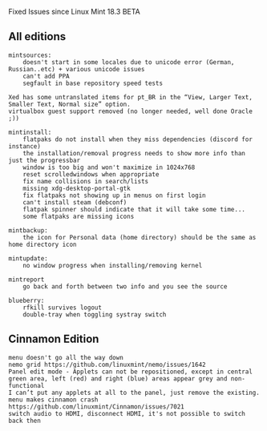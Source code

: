 Fixed Issues since Linux Mint 18.3 BETA

All editions
------------

    mintsources:
        doesn't start in some locales due to unicode error (German, Russian..etc) + various unicode issues
        can't add PPA
        segfault in base repository speed tests

    Xed has some untranslated items for pt_BR in the “View, Larger Text, Smaller Text, Normal size” option.
    virtualbox guest support removed (no longer needed, well done Oracle ;))

    mintinstall:
        flatpaks do not install when they miss dependencies (discord for instance)
        the installation/removal progress needs to show more info than just the progressbar
        window is too big and won't maximize in 1024x768
        reset scrolledwindows when appropriate
        fix name collisions in search/lists
        missing xdg-desktop-portal-gtk
        fix flatpaks not showing up in menus on first login
        can't install steam (debconf)
        flatpak spinner should indicate that it will take some time...
        some flatpaks are missing icons

    mintbackup:
        the icon for Personal data (home directory) should be the same as home directory icon

    mintupdate:
        no window progress when installing/removing kernel

    mintreport
        go back and forth between two info and you see the source

    blueberry:
        rfkill survives logout
        double-tray when toggling systray switch

Cinnamon Edition
----------------
    menu doesn't go all the way down
    nemo grid https://github.com/linuxmint/nemo/issues/1642
    Panel edit mode - Applets can not be repositioned, except in central green area, left (red) and right (blue) areas appear grey and non-functional
    I can’t put any applets at all to the panel, just remove the existing.
    menu makes cinnamon crash https://github.com/linuxmint/Cinnamon/issues/7021
    switch audio to HDMI, disconnect HDMI, it's not possible to switch back then
